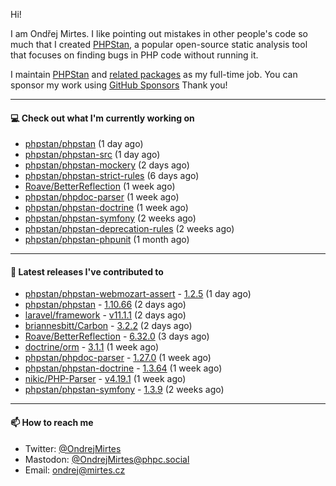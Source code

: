 Hi!

I am Ondřej Mirtes. I like pointing out mistakes in other people's code so much that I created [PHPStan](https://phpstan.org/), a popular open-source static analysis tool that focuses on finding bugs in PHP code without running it.

I maintain [PHPStan](https://github.com/phpstan/phpstan) and [related packages](https://github.com/phpstan/) as my full-time job. You can sponsor my work using [GitHub Sponsors](https://github.com/sponsors/ondrejmirtes) Thank you!

---

#### 💻 Check out what I'm currently working on

- [phpstan/phpstan](https://github.com/phpstan/phpstan) (1 day ago)
- [phpstan/phpstan-src](https://github.com/phpstan/phpstan-src) (1 day ago)
- [phpstan/phpstan-mockery](https://github.com/phpstan/phpstan-mockery) (2 days ago)
- [phpstan/phpstan-strict-rules](https://github.com/phpstan/phpstan-strict-rules) (6 days ago)
- [Roave/BetterReflection](https://github.com/Roave/BetterReflection) (1 week ago)
- [phpstan/phpdoc-parser](https://github.com/phpstan/phpdoc-parser) (1 week ago)
- [phpstan/phpstan-doctrine](https://github.com/phpstan/phpstan-doctrine) (1 week ago)
- [phpstan/phpstan-symfony](https://github.com/phpstan/phpstan-symfony) (2 weeks ago)
- [phpstan/phpstan-deprecation-rules](https://github.com/phpstan/phpstan-deprecation-rules) (2 weeks ago)
- [phpstan/phpstan-phpunit](https://github.com/phpstan/phpstan-phpunit) (1 month ago)

---

#### 🔭 Latest releases I've contributed to

- [phpstan/phpstan-webmozart-assert](https://github.com/phpstan/phpstan-webmozart-assert) - [1.2.5](https://github.com/phpstan/phpstan-webmozart-assert/releases/tag/1.2.5) (1 day ago)
- [phpstan/phpstan](https://github.com/phpstan/phpstan) - [1.10.66](https://github.com/phpstan/phpstan/releases/tag/1.10.66) (2 days ago)
- [laravel/framework](https://github.com/laravel/framework) - [v11.1.1](https://github.com/laravel/framework/releases/tag/v11.1.1) (2 days ago)
- [briannesbitt/Carbon](https://github.com/briannesbitt/Carbon) - [3.2.2](https://github.com/briannesbitt/Carbon/releases/tag/3.2.2) (2 days ago)
- [Roave/BetterReflection](https://github.com/Roave/BetterReflection) - [6.32.0](https://github.com/Roave/BetterReflection/releases/tag/6.32.0) (3 days ago)
- [doctrine/orm](https://github.com/doctrine/orm) - [3.1.1](https://github.com/doctrine/orm/releases/tag/3.1.1) (1 week ago)
- [phpstan/phpdoc-parser](https://github.com/phpstan/phpdoc-parser) - [1.27.0](https://github.com/phpstan/phpdoc-parser/releases/tag/1.27.0) (1 week ago)
- [phpstan/phpstan-doctrine](https://github.com/phpstan/phpstan-doctrine) - [1.3.64](https://github.com/phpstan/phpstan-doctrine/releases/tag/1.3.64) (1 week ago)
- [nikic/PHP-Parser](https://github.com/nikic/PHP-Parser) - [v4.19.1](https://github.com/nikic/PHP-Parser/releases/tag/v4.19.1) (1 week ago)
- [phpstan/phpstan-symfony](https://github.com/phpstan/phpstan-symfony) - [1.3.9](https://github.com/phpstan/phpstan-symfony/releases/tag/1.3.9) (2 weeks ago)

---

#### 📫 How to reach me

- Twitter: [@OndrejMirtes](https://twitter.com/ondrejmirtes)
- Mastodon: [@OndrejMirtes@phpc.social](https://phpc.social/@OndrejMirtes)
- Email: [ondrej@mirtes.cz](mailto:ondrej@mirtes.cz)
